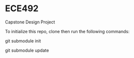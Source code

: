 ECE492
======

Capstone Design Project

To initialize this repo, clone then run the following commands:

git submodule init

git submodule update
